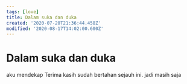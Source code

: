 ```yaml
---
tags: [love]
title: Dalam suka dan duka
created: '2020-07-20T21:36:44.458Z'
modified: '2020-08-17T14:02:00.600Z'
---
```


# Dalam suka dan duka
aku mendekap Terima kasih sudah bertahan sejauh ini. 
jadi masih saja 
